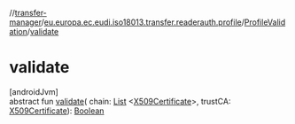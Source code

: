 //[transfer-manager](../../../index.md)/[eu.europa.ec.eudi.iso18013.transfer.readerauth.profile](../index.md)/[ProfileValidation](index.md)/[validate](validate.md)

# validate

[androidJvm]\
abstract fun [validate](validate.md)(
chain: [List](https://kotlinlang.org/api/latest/jvm/stdlib/kotlin-stdlib/kotlin.collections/-list/index.html)
&lt;[X509Certificate](https://developer.android.com/reference/kotlin/java/security/cert/X509Certificate.html)&gt;,
trustCA: [X509Certificate](https://developer.android.com/reference/kotlin/java/security/cert/X509Certificate.html)): [Boolean](https://kotlinlang.org/api/latest/jvm/stdlib/kotlin-stdlib/kotlin/-boolean/index.html)

